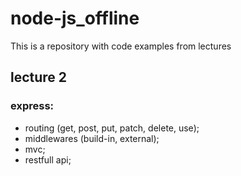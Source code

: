 # node-js_offline
This is a repository with code examples from lectures

## lecture 2
### express:
- routing (get, post, put, patch, delete, use);
- middlewares (build-in, external);
- mvc;
- restfull api;


